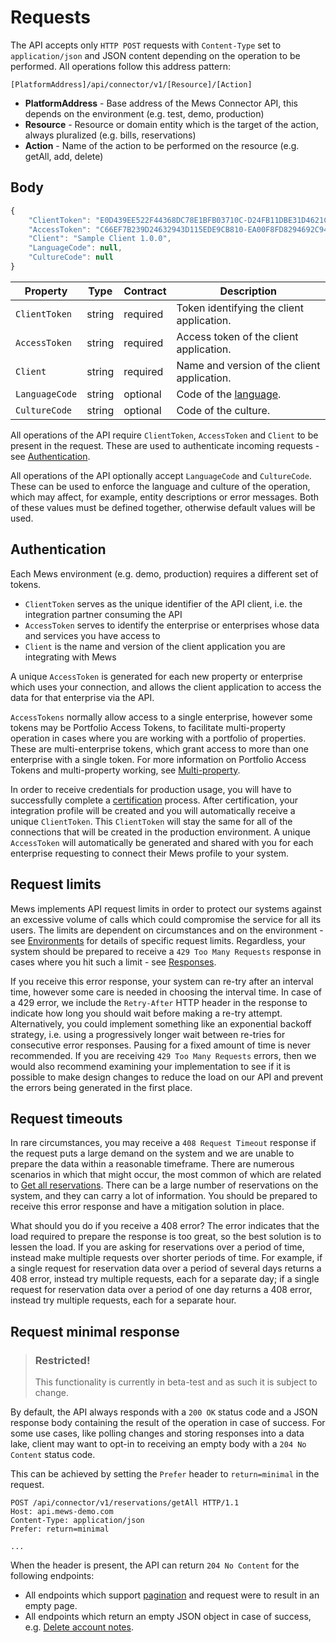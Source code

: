 # Requests

The API accepts only `HTTP POST` requests with `Content-Type` set to `application/json` and JSON content depending on the operation to be performed. All operations follow this address pattern:

```text
[PlatformAddress]/api/connector/v1/[Resource]/[Action]
```

* **PlatformAddress** - Base address of the Mews Connector API, this depends on the environment \(e.g. test, demo, production\)
* **Resource** - Resource or domain entity which is the target of the action, always pluralized \(e.g. bills, reservations\)
* **Action** - Name of the action to be performed on the resource \(e.g. getAll, add, delete\)

## Body

```javascript
{
    "ClientToken": "E0D439EE522F44368DC78E1BFB03710C-D24FB11DBE31D4621C4817E028D9E1D",
    "AccessToken": "C66EF7B239D24632943D115EDE9CB810-EA00F8FD8294692C940F6B5A8F9453D",
    "Client": "Sample Client 1.0.0",
    "LanguageCode": null,
    "CultureCode": null 
}
```

| Property | Type | Contract | Description |
| --- | --- | --- | --- |
| `ClientToken` | string | required | Token identifying the client application. |
| `AccessToken` | string | required | Access token of the client application. |
| `Client` | string | required | Name and version of the client application. |
| `LanguageCode` | string | optional | Code of the [language](../operations/languages.md#language). |
| `CultureCode` | string | optional | Code of the culture. |

All operations of the API require `ClientToken`, `AccessToken` and `Client` to be present in the request. These are used to authenticate incoming requests - see [Authentication](#authentication).

All operations of the API optionally accept `LanguageCode` and `CultureCode`. These can be used to enforce the language and culture of the operation, which may affect, for example, entity descriptions or error messages. Both of these values must be defined together, otherwise default values will be used.

## Authentication

Each Mews environment (e.g. demo, production) requires a different set of tokens.

* `ClientToken` serves as the unique identifier of the API client, i.e. the integration partner consuming the API
* `AccessToken` serves to identify the enterprise or enterprises whose data and services you have access to
* `Client` is the name and version of the client application you are integrating with Mews

A unique `AccessToken` is generated for each new property or enterprise which uses your connection, and allows the client application to access the data for that enterprise via the API.

`AccessTokens` normally allow access to a single enterprise, however some tokens may be Portfolio Access Tokens, to facilitate multi-property operation in cases where you are working with a portfolio of properties.
These are multi-enterprise tokens, which grant access to more than one enterprise with a single token.
For more information on Portfolio Access Tokens and multi-property working, see [Multi-property](multi-property.md).

In order to receive credentials for production usage, you will have to successfully complete a [certification](certification.md) process. After certification, your integration profile will be created and you will automatically receive a unique `ClientToken`. This `ClientToken` will stay the same for all of the connections that will be created in the production environment.
A unique `AccessToken` will automatically be generated and shared with you for each enterprise requesting to connect their Mews profile to your system.

## Request limits

Mews implements API request limits in order to protect our systems against an excessive volume of calls which could compromise the service for all its users.
The limits are dependent on circumstances and on the environment - see [Environments](environments.md) for details of specific request limits.
Regardless, your system should be prepared to receive a `429 Too Many Requests` response in cases where you hit such a limit - see [Responses](responses.md).

If you receive this error response, your system can re-try after an interval time, however some care is needed in choosing the interval time.
In case of a 429 error, we include the `Retry-After` HTTP header in the response to indicate how long you should wait before making a re-try attempt.
Alternatively, you could implement something like an exponential backoff strategy, i.e. using a progressively longer wait between re-tries for consecutive error responses. Pausing for a fixed amount of time is never recommended.
If you are receiving `429 Too Many Requests` errors, then we would also recommend examining your implementation to see if it is possible to make design changes to reduce the load on our API and prevent the errors being generated in the first place.

## Request timeouts

In rare circumstances, you may receive a `408 Request Timeout` response if the request puts a large demand on the system and we are unable to prepare the data within a reasonable timeframe.
There are numerous scenarios in which that might occur, the most common of which are related to [Get all reservations](../operations/reservations.md#get-all-reservations-ver-2023-06-06).
There can be a large number of reservations on the system, and they can carry a lot of information. You should be prepared to receive this error response and have a mitigation solution in place.

What should you do if you receive a 408 error? The error indicates that the load required to prepare the response is too great, so the best solution is to lessen the load.
If you are asking for reservations over a period of time, instead make multiple requests over shorter periods of time.
For example, if a single request for reservation data over a period of several days returns a 408 error, instead try multiple requests, each for a separate day;
if a single request for reservation data over a period of one day returns a 408 error, instead try multiple requests, each for a separate hour.

## Request minimal response

> ### Restricted!
>
> This functionality is currently in beta-test and as such it is subject to change.

By default, the API always responds with a `200 OK` status code and a JSON response body containing the result of the operation in case of success. For some use cases, like polling changes and storing responses into a data lake, client may want to opt-in to receiving an empty body with a `204 No Content` status code.

This can be achieved by setting the `Prefer` header to `return=minimal` in the request.

```http
POST /api/connector/v1/reservations/getAll HTTP/1.1
Host: api.mews-demo.com
Content-Type: application/json
Prefer: return=minimal

...
```

When the header is present, the API can return `204 No Content` for the following endpoints:

- All endpoints which support [pagination](pagination.md) and request were to result in an empty page.
- All endpoints which return an empty JSON object in case of success, e.g. [Delete account notes](../operations/accountnotes.md#delete-account-notes).